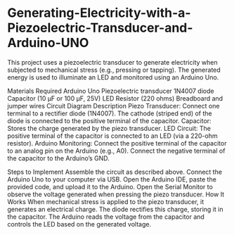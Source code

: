 # Generating-Electricity-with-a-Piezoelectric-Transducer-and-Arduino-UNO
This project uses a piezoelectric transducer to generate electricity when subjected to mechanical stress (e.g., pressing or tapping). The generated energy is used to illuminate an LED and monitored using an Arduino Uno.

Materials Required
Arduino Uno
Piezoelectric transducer
1N4007 diode
Capacitor (10 µF or 100 µF, 25V)
LED
Resistor (220 ohms)
Breadboard and jumper wires
Circuit Diagram Description
Piezo Transducer: Connect one terminal to a rectifier diode (1N4007). The cathode (striped end) of the diode is connected to the positive terminal of the capacitor.
Capacitor: Stores the charge generated by the piezo transducer.
LED Circuit: The positive terminal of the capacitor is connected to an LED (via a 220-ohm resistor).
Arduino Monitoring:
Connect the positive terminal of the capacitor to an analog pin on the Arduino (e.g., A0).
Connect the negative terminal of the capacitor to the Arduino’s GND.

Steps to Implement
Assemble the circuit as described above.
Connect the Arduino Uno to your computer via USB.
Open the Arduino IDE, paste the provided code, and upload it to the Arduino.
Open the Serial Monitor to observe the voltage generated when pressing the piezo transducer.
How It Works
When mechanical stress is applied to the piezo transducer, it generates an electrical charge.
The diode rectifies this charge, storing it in the capacitor.
The Arduino reads the voltage from the capacitor and controls the LED based on the generated voltage.

